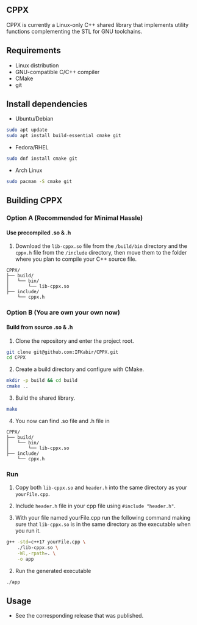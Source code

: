 ## CPPX

CPPX is currently a Linux-only C++ shared library that implements utility functions complementing the STL for GNU toolchains.

## Requirements

- Linux distribution
- GNU-compatible C/C++ compiler
- CMake
- git

## Install dependencies

- Ubuntu/Debian

```bash
sudo apt update
sudo apt install build-essential cmake git
```

- Fedora/RHEL

```bash
sudo dnf install cmake git
```

- Arch Linux

```bash
sudo pacman -S cmake git
```

## Building CPPX
### Option A (Recommended for Minimal Hassle)
#### Use precompiled .so & .h

1. Download the `lib-cppx.so` file from the `/build/bin` directory and the `cppx.h` file from the `/include` directory, then move them to the folder where you plan to compile your C++ source file.

```
CPPX/
├── build/
│   └── bin/
│       └── lib-cppx.so
├── include/
    └── cppx.h
```
### Option B (You are own your own now)
#### Build from source .so & .h

1. Clone the repository and enter the project root.

```bash
git clone git@github.com:IFKabir/CPPX.git
cd CPPX
```

2. Create a build directory and configure with CMake.

```bash
mkdir -p build && cd build
cmake ..
```

3. Build the shared library.

```bash
make
```

4. You now can find .so file and .h file in

```
CPPX/
├── build/
│   └── bin/
│       └── lib-cppx.so
├── include/
    └── cppx.h
```

### Run

1. Copy both `lib-cppx.so` and `header.h` into the same directory as your `yourFile.cpp`.

2. Include `header.h` file in your cpp file using `#include "header.h"`.

3. With your file named yourFile.cpp run the following command making sure that `lib-cppx.so` is in the same directory as the executable when you run it.

```bash
g++ -std=c++17 yourFile.cpp \
    ./lib-cppx.so \
    -Wl,-rpath=. \
    -o app
```

2. Run the generated executable

```bash
./app
```

## Usage

- See the corresponding release that was published.
